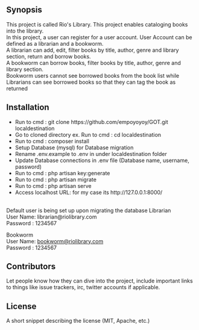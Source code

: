 ## Synopsis
This project is called Rio's Library. This project enables cataloging books into the library. </br>
In this project, a user can register for a user account. User Account can be defined as a librarian and a bookworm.</br>
A librarian can add, edit, filter books by title, author, genre and library section, return and borrow books. </br>
A bookworm can borrow books, filter books by title, author, genre and library section. </br>
Bookworm users cannot see borrowed books from the book list while Librarians can see borrowed books so that they can tag the book as returned </br>


## Installation
<ul>
<li> Run to cmd : git clone https://github.com/empoyoyoy/GOT.git localdestination </li>
<li> Go to cloned directory ex.  Run to cmd : cd localdestination </li>
<li> Run to cmd : composer install </li>
<li> Setup Database (mysql) for Database  migration </li>
<li> Rename .env.example to .env in under localdestination folder </li>
<li> Update Database connections in .env file (Database name, username, password) </li>
<li> Run to cmd : php artisan key:generate </li>
<li> Run to cmd : php artisan migrate </li>
<li> Run to cmd : php artisan serve </li>
<li> Access localhost URL: for my case its http://127.0.0.1:8000/ </li>
</ul>
</br>
Default user is being set up upon migrating the database  
Librarian <br />
User Name: librarian@riolibrary.com <br />
Password : 1234567 <br />

Bookworm <br />
User Name: bookworm@riolibrary.com <br />
Password : 1234567 <br />


## Contributors

Let people know how they can dive into the project, include important links to things like issue trackers, irc, twitter accounts if applicable.

## License

A short snippet describing the license (MIT, Apache, etc.)
